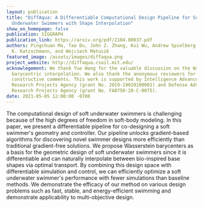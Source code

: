 ```yaml
---
layout: publication
title: "DiffAqua: A Differentiable Computational Design Pipeline for Soft
  Underwater Swimmers with Shape Interpolation"
show_on_homepage: false
publication: SIGGRAPH
publication_link: https://arxiv.org/pdf/2104.00837.pdf
authors: Pingchuan Ma, Tao Du, John Z. Zhang, Kui Wu, Andrew Spielberg, Robert
  K. Katzschmann, and Wojciech Matusik
featured_image: /assets/images/diffaqua.png
project_website: http://diffaqua.csail.mit.edu/
acknowlegement: We thank Yue Wang for the valuable discussion on the Wasserstein
  barycentric interpolation. We also thank the anonymous reviewers for their
  constructive comments. This work is supported by Intelligence Advanced
  Research Projects Agency (grant No. 2019-19020100001) and Defense Advanced
  Research Projects Agency (grant No. FA8750-20-C-0075).
date: 2021-05-05 12:00:00 -0700
---
```


The computational design of soft underwater swimmers is challenging because of the high degrees of freedom in soft-body modeling. In this paper, we present a differentiable pipeline for co-designing a soft swimmer's geometry and controller. Our pipeline unlocks gradient-based algorithms for discovering novel swimmer designs more efficiently than traditional gradient-free solutions. We propose Wasserstein barycenters as a basis for the geometric design of soft underwater swimmers since it is differentiable and can naturally interpolate between bio-inspired base shapes via optimal transport. By combining this design space with differentiable simulation and control, we can efficiently optimize a soft underwater swimmer's performance with fewer simulations than baseline methods. We demonstrate the efficacy of our method on various design problems such as fast, stable, and energy-efficient swimming and demonstrate applicability to multi-objective design.